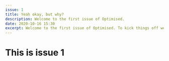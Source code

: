 ```yaml
---
issue: 1
title: Yeah okay, but why?
description: Welcome to the first issue of Optimised.
date: 2020-10-16 15:30
excerpt: Welcome to the first issue of Optimised. To kick things off we'll be taking a quick look at why website performance matters from both a company and customer perspective.
---
```

# This is issue 1